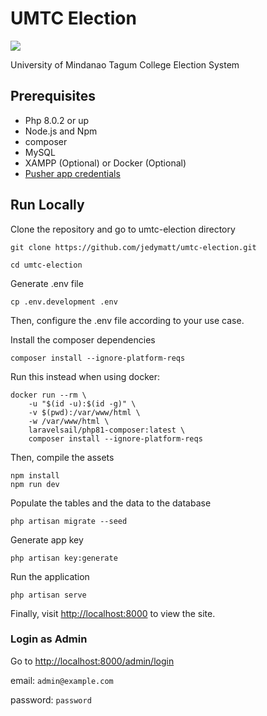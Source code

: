 # UMTC Election 

![](https://img.shields.io/badge/dev%20status-maintenance-blue?style=flat-square)

University of Mindanao Tagum College Election System

## Prerequisites

* Php 8.0.2 or up
* Node.js and Npm
* composer
* MySQL
* XAMPP (Optional) or Docker (Optional)
* [Pusher app credentials](https://pusher.com/)

## Run Locally

Clone the repository and go to umtc-election directory
```shell
git clone https://github.com/jedymatt/umtc-election.git

cd umtc-election
```

Generate .env file
```shell
cp .env.development .env
```

Then, configure the .env file according to your use case.

Install the composer dependencies
```shell
composer install --ignore-platform-reqs
```
Run this instead when using docker:
```shell
docker run --rm \
    -u "$(id -u):$(id -g)" \
    -v $(pwd):/var/www/html \
    -w /var/www/html \
    laravelsail/php81-composer:latest \
    composer install --ignore-platform-reqs
```

Then, compile the assets
```shell
npm install
npm run dev
```

Populate the tables and the data to the database
```shell
php artisan migrate --seed
```

Generate app key
```shell
php artisan key:generate
```

Run the application
```shell
php artisan serve
```
Finally, visit <http://localhost:8000> to view the site.

### Login as Admin

Go to <http://localhost:8000/admin/login>

email: `admin@example.com`

password: `password`
